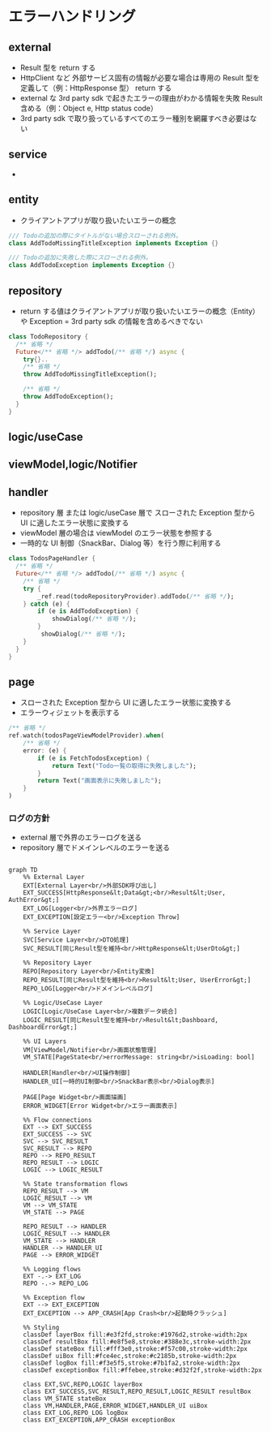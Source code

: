# エラーハンドリング

## external

- Result 型を return する
- HttpClient など 外部サービス固有の情報が必要な場合は専用の Result 型を定義して（例：HttpResponse 型） return する
- external な 3rd party sdk で起きたエラーの理由がわかる情報を失敗 Result 含める（例：Object e, Http status code）
- 3rd party sdk で取り扱っているすべてのエラー種別を網羅すべき必要はない

## service

-

## entity

- クライアントアプリが取り扱いたいエラーの概念

```dart
/// Todoの追加の際にタイトルがない場合スローされる例外。
class AddTodoMissingTitleException implements Exception {}

/// Todoの追加に失敗した際にスローされる例外。
class AddTodoException implements Exception {}
```

## repository

- return する値はクライアントアプリが取り扱いたいエラーの概念（Entity）や Exception = 3rd party sdk の情報を含めるべきでない

```dart
class TodoRepository {
  /** 省略 */
  Future</** 省略 */> addTodo(/** 省略 */) async {
    try{}..
    /** 省略 */
    throw AddTodoMissingTitleException();

    /** 省略 */
    throw AddTodoException();
  }
}
```

## logic/useCase

## viewModel,logic/Notifier

## handler

- repository 層 または logic/useCase 層で スローされた Exception 型から UI に適したエラー状態に変換する
- viewModel 層の場合は viewModel のエラー状態を参照する
- 一時的な UI 制御（SnackBar、Dialog 等）を行う際に利用する

```dart
class TodosPageHandler {
  /** 省略 */
  Future</** 省略 */> addTodo(/** 省略 */) async {
    /** 省略 */
    try {
        _ref.read(todoRepositoryProvider).addTodo(/** 省略 */);
    } catch (e) {
        if (e is AddTodoException) {
            showDialog(/** 省略 */);
        }
         showDialog(/** 省略 */);
    }
  }
}
```

## page

- スローされた Exception 型から UI に適したエラー状態に変換する
- エラーウィジェットを表示する

```dart
/** 省略 */
ref.watch(todosPageViewModelProvider).when(
    /** 省略 */
    error: (e) {
        if (e is FetchTodosException) {
            return Text("Todo一覧の取得に失敗しました");
        }
        return Text("画面表示に失敗しました");
    }
)
```

### ログの方針

- external 層で外界のエラーログを送る
- repository 層でドメインレベルのエラーを送る

```mermaid

graph TD
    %% External Layer
    EXT[External Layer<br/>外部SDK呼び出し]
    EXT_SUCCESS[HttpResponse&lt;Data&gt;<br/>Result&lt;User, AuthError&gt;]
    EXT_LOG[Logger<br/>外界エラーログ]
    EXT_EXCEPTION[設定エラー<br/>Exception Throw]

    %% Service Layer
    SVC[Service Layer<br/>DTO処理]
    SVC_RESULT[同じResult型を維持<br/>HttpResponse&lt;UserDto&gt;]

    %% Repository Layer
    REPO[Repository Layer<br/>Entity変換]
    REPO_RESULT[同じResult型を維持<br/>Result&lt;User, UserError&gt;]
    REPO_LOG[Logger<br/>ドメインレベルログ]

    %% Logic/UseCase Layer
    LOGIC[Logic/UseCase Layer<br/>複数データ統合]
    LOGIC_RESULT[同じResult型を維持<br/>Result&lt;Dashboard, DashboardError&gt;]

    %% UI Layers
    VM[ViewModel/Notifier<br/>画面状態管理]
    VM_STATE[PageState<br/>errorMessage: string<br/>isLoading: bool]

    HANDLER[Handler<br/>UI操作制御]
    HANDLER_UI[一時的UI制御<br/>SnackBar表示<br/>Dialog表示]

    PAGE[Page Widget<br/>画面描画]
    ERROR_WIDGET[Error Widget<br/>エラー画面表示]

    %% Flow connections
    EXT --> EXT_SUCCESS
    EXT_SUCCESS --> SVC
    SVC --> SVC_RESULT
    SVC_RESULT --> REPO
    REPO --> REPO_RESULT
    REPO_RESULT --> LOGIC
    LOGIC --> LOGIC_RESULT

    %% State transformation flows
    REPO_RESULT --> VM
    LOGIC_RESULT --> VM
    VM --> VM_STATE
    VM_STATE --> PAGE

    REPO_RESULT --> HANDLER
    LOGIC_RESULT --> HANDLER
    VM_STATE --> HANDLER
    HANDLER --> HANDLER_UI
    PAGE --> ERROR_WIDGET

    %% Logging flows
    EXT -.-> EXT_LOG
    REPO -.-> REPO_LOG

    %% Exception flow
    EXT --> EXT_EXCEPTION
    EXT_EXCEPTION --> APP_CRASH[App Crash<br/>起動時クラッシュ]

    %% Styling
    classDef layerBox fill:#e3f2fd,stroke:#1976d2,stroke-width:2px
    classDef resultBox fill:#e8f5e8,stroke:#388e3c,stroke-width:2px
    classDef stateBox fill:#fff3e0,stroke:#f57c00,stroke-width:2px
    classDef uiBox fill:#fce4ec,stroke:#c2185b,stroke-width:2px
    classDef logBox fill:#f3e5f5,stroke:#7b1fa2,stroke-width:2px
    classDef exceptionBox fill:#ffebee,stroke:#d32f2f,stroke-width:2px

    class EXT,SVC,REPO,LOGIC layerBox
    class EXT_SUCCESS,SVC_RESULT,REPO_RESULT,LOGIC_RESULT resultBox
    class VM_STATE stateBox
    class VM,HANDLER,PAGE,ERROR_WIDGET,HANDLER_UI uiBox
    class EXT_LOG,REPO_LOG logBox
    class EXT_EXCEPTION,APP_CRASH exceptionBox

```
